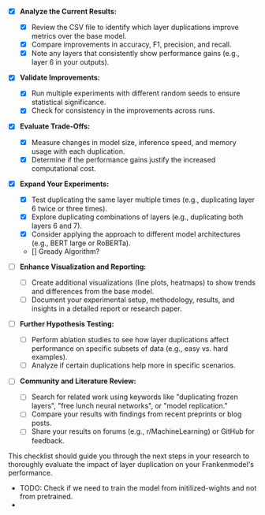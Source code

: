 
- [X] **Analyze the Current Results:**
  - [X] Review the CSV file to identify which layer duplications improve metrics over the base model.
  - [X] Compare improvements in accuracy, F1, precision, and recall.
  - [X] Note any layers that consistently show performance gains (e.g., layer 6 in your outputs).

- [X] **Validate Improvements:**
  - [X] Run multiple experiments with different random seeds to ensure statistical significance.
  - [X] Check for consistency in the improvements across runs.

- [X] **Evaluate Trade-Offs:**
  - [X] Measure changes in model size, inference speed, and memory usage with each duplication.
  - [X] Determine if the performance gains justify the increased computational cost.

- [X] **Expand Your Experiments:**
  - [X] Test duplicating the same layer multiple times (e.g., duplicating layer 6 twice or three times).
  - [X] Explore duplicating combinations of layers (e.g., duplicating both layers 6 and 7).
  - [X] Consider applying the approach to different model architectures (e.g., BERT large or RoBERTa).
  - [] Gready Algorithm?

- [ ] **Enhance Visualization and Reporting:**
  - [ ] Create additional visualizations (line plots, heatmaps) to show trends and differences from the base model.
  - [ ] Document your experimental setup, methodology, results, and insights in a detailed report or research paper.

- [ ] **Further Hypothesis Testing:**
  - [ ] Perform ablation studies to see how layer duplications affect performance on specific subsets of data (e.g., easy vs. hard examples).
  - [ ] Analyze if certain duplications help more in specific scenarios.

- [ ] **Community and Literature Review:**
  - [ ] Search for related work using keywords like "duplicating frozen layers", "free lunch neural networks", or "model replication."
  - [ ] Compare your results with findings from recent preprints or blog posts.
  - [ ] Share your results on forums (e.g., r/MachineLearning) or GitHub for feedback.

This checklist should guide you through the next steps in your research to thoroughly evaluate the impact of layer duplication on your Frankenmodel's performance.
- TODO: Check if we need to train the model from initilized-wights and not from pretrained.
- 